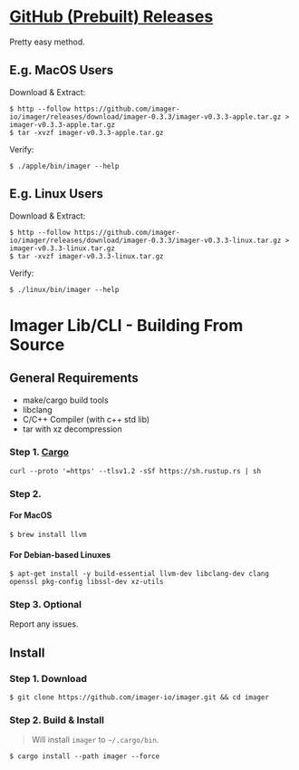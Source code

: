 # [GitHub (Prebuilt) Releases](https://github.com/imager-io/imager/releases)

Pretty easy method.

## E.g. MacOS Users

Download & Extract:
```shell
$ http --follow https://github.com/imager-io/imager/releases/download/imager-0.3.3/imager-v0.3.3-apple.tar.gz > imager-v0.3.3-apple.tar.gz
$ tar -xvzf imager-v0.3.3-apple.tar.gz
```
Verify:
```
$ ./apple/bin/imager --help
```

## E.g. Linux Users

Download & Extract:
```shell
$ http --follow https://github.com/imager-io/imager/releases/download/imager-0.3.3/imager-v0.3.3-linux.tar.gz > imager-v0.3.3-linux.tar.gz
$ tar -xvzf imager-v0.3.3-linux.tar.gz
```

Verify:
```
$ ./linux/bin/imager --help
```


# Imager Lib/CLI - Building From Source

## General Requirements

* make/cargo build tools
* libclang
* C/C++ Compiler (with c++ std lib)
* tar with xz decompression

### Step 1. [Cargo](https://rustup.rs)

```
curl --proto '=https' --tlsv1.2 -sSf https://sh.rustup.rs | sh
```

### Step 2.

#### For MacOS

```shell
$ brew install llvm
```

#### For Debian-based Linuxes

```shell
$ apt-get install -y build-essential llvm-dev libclang-dev clang openssl pkg-config libssl-dev xz-utils
```

### Step 3. Optional

Report any issues.

## Install

### Step 1. Download

```shell
$ git clone https://github.com/imager-io/imager.git && cd imager
```

### Step 2. Build & Install
> Will install `imager` to `~/.cargo/bin`.

```shell
$ cargo install --path imager --force
```
